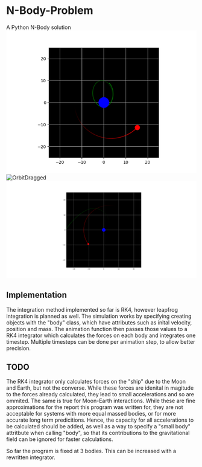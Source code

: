 # N-Body-Problem
A Python N-Body solution
![OrbitInital](https://github.com/Robin-Simmons/N-Body-Problem/blob/master/Orbit.png)
![OrbitDragged](https://github.com/Robin-Simmons/N-Body-Problem/blob/master/Drag.png)
![OrbitGone](https://github.com/Robin-Simmons/N-Body-Problem/blob/master/Gravitational%20Boost.png)

## Implementation
The integration method implemented so far is RK4, however leapfrog integration is planned as well. The simulation works by specifying creating objects with the "body" class, which have attributes such as inital velocity, position and mass. The animation function then passes those values to a RK4 integrator which calculates the forces on each body and integrates one timestep. Multiple timesteps can be done per animation step, to allow better precision.

## TODO
The RK4 integrator only calculates forces on the "ship" due to the Moon and Earth, but not the converse. While these forces are idenital in magitude to the forces already calculated, they lead to small accelerations and so are ommited. The same is true for Moon-Earth interactions. While these are fine approximations for the report this program was written for, they are not acceptable for systems with more equal massed bodies, or for more accurate long term predicitions. Hence, the capacity for all accelerations to be calculated should be added, as well as a way to specify a "small body" attritbute when calling "body", so that its contributions to the gravitational field can be ignored for faster calculations. 


So far the program is fixed at 3 bodies. This can be increased with a rewritten integrator.
